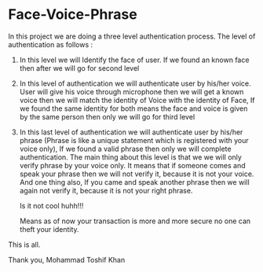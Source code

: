# Face-Voice-Phrase

In this project we are doing a three level authentication process. The level of authentication as follows : 

1) In this level we will Identify the face of user. If we found an known face then after we will go for second level 

2) In this level of authentication we will authenticate user by his/her voice. User will give his voice through microphone then we will      get a known voice then we will match the identity of Voice with the identity of Face, If we found the same identity for both means the    face and voice is given by the same person then only we will go for third level

3) In this last level of authentication we will authenticate user by his/her phrase (Phrase is like a unique statement which is registered    with your voice only), If we found a valid phrase then only we will complete authentication. The main thing about this level is that we
   we will only verify phrase by your voice only. It means that if someone comes and speak your phrase then we will not verify it, because    it is not your voice. And one thing also, If you came and speak another phrase then we will again not verify it, because it is not your
   right phrase. 
   
   Is it not cool huhh!!!
   
   Means as of now your transaction is more and more secure no one can theft your identity.



This is all.

Thank you,
Mohammad Toshif Khan
